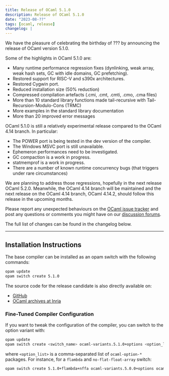 ```yaml
---
title: Release of OCaml 5.1.0
description: Release of OCaml 5.1.0
date: "2023-08-??"
tags: [ocaml, release]
changelog: |
---
```


We have the pleasure of celebrating the birthday of ??? by announcing the release of OCaml version 5.1.0.

Some of the highlights in OCaml 5.1.0 are:

   - Many runtime performance regression fixes (dynlinking, weak array, weak hash sets, GC with idle domains, GC prefetching).
   - Restored support for RISC-V and s390x architectures.
   - Restored Cygwin port.
   - Reduced installation size (50% reduction)
   - Compressed compilation artefacts (.cmi, .cmt, .cmti, .cmo, .cma files)
   - More than 10 standard library functions made tail-recursive with Tail-Recursion-Modulo-Cons (TRMC)
   - More examples in the standard library documentation
   - More than 20 improved error messages

OCaml 5.1.0 is still a relatively experimental release compared to the OCaml
4.14 branch. In particular:

   - The POWER port is being tested in the dev version of the compiler.
   - The Windows MSVC port is still unavailable.
   - Ephemeron performances need to be investigated.
   - GC compaction is a work in progress.
   - statmemprof is a work in progress.
   - There are a number of known runtime concurrency bugs (that triggers under
     rare circumstances) 

We are planning to address those regressions, hopefully in the next release OCaml 5.2.0. Meanwhile, the OCaml 4.14 branch will be maintained and the next release on the OCaml 4.14 branch, OCaml 4.14.2, should follow this release in the upcoming months.


Please report any unexpected behaviours on the [OCaml issue tracker](https://github.com/ocaml/ocaml/issues)
and post any questions or comments you might have on our
[discussion forums](https://discuss.ocaml.org).




The full list of changes can be found in the changelog below.

---

## Installation Instructions

The base compiler can be installed as an opam switch with the following commands:
```bash
opam update
opam switch create 5.1.0
```

The source code for the release candidate is also directly available on:

* [GitHub](https://github.com/ocaml/ocaml/archive/5.1.0.tar.gz)
* [OCaml archives at Inria](https://caml.inria.fr/pub/distrib/ocaml-5.1/ocaml-5.1.0.tar.gz)

### Fine-Tuned Compiler Configuration

If you want to tweak the configuration of the compiler, you can switch to the option variant with:
```bash
opam update
opam switch create <switch_name> ocaml-variants.5.1.0+options <option_list>
```
where `<option_list>` is a comma-separated list of `ocaml-option-*` packages. For instance, for a `flambda` and `no-flat-float-array` switch:
```bash
opam switch create 5.1.0+flambda+nffa ocaml-variants.5.0.0+options ocaml-option-flambda ocaml-option-no-flat-float-array
```
